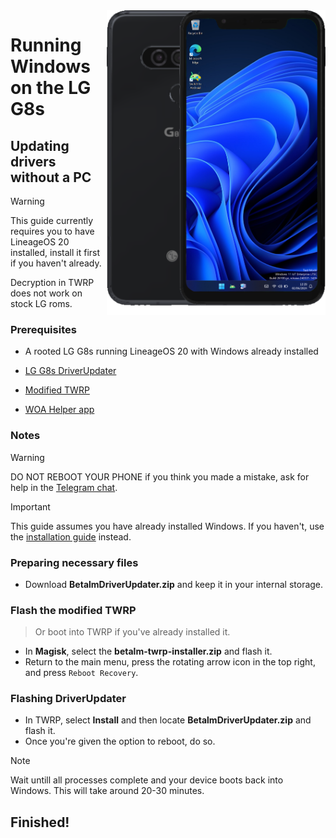<img align="right" src="https://github.com/n00b69/woa-betalm/blob/main/betalm.png" width="350" alt="Windows 11 running on betalm">

# Running Windows on the LG G8s

## Updating drivers without a PC
> [!Warning]
> This guide currently requires you to have LineageOS 20 installed, install it first if you haven't already.
>
> Decryption in TWRP does not work on stock LG roms.

### Prerequisites
- A rooted LG G8s running LineageOS 20 with Windows already installed

- [LG G8s DriverUpdater](https://github.com/n00b69/woa-betalm/releases/download/Files/BetalmDriverUpdater.zip)

- [Modified TWRP](https://github.com/n00b69/woa-betalm/releases/download/Files/twrp-installer-3.7.1_FBE_V2-betalm-windows.zip)

- [WOA Helper app](https://github.com/Marius586/WoA-Helper-update/releases/tag/WOA)

### Notes
> [!WARNING]  
> 
> DO NOT REBOOT YOUR PHONE if you think you made a mistake, ask for help in the [Telegram chat](https://t.me/woahelperchat).

> [!Important]
> This guide assumes you have already installed Windows. If you haven't, use the [installation guide](nopc.md) instead.

### Preparing necessary files
- Download **BetalmDriverUpdater.zip** and keep it in your internal storage.

### Flash the modified TWRP
> Or boot into TWRP if you've already installed it.
- In **Magisk**, select the **betalm-twrp-installer.zip** and flash it.
- Return to the main menu, press the rotating arrow icon in the top right, and press `Reboot Recovery`.

### Flashing DriverUpdater
- In TWRP, select **Install** and then locate **BetalmDriverUpdater.zip** and flash it.
- Once you're given the option to reboot, do so.
> [!Note]
> Wait untill all processes complete and your device boots back into Windows. This will take around 20-30 minutes.

## Finished!
